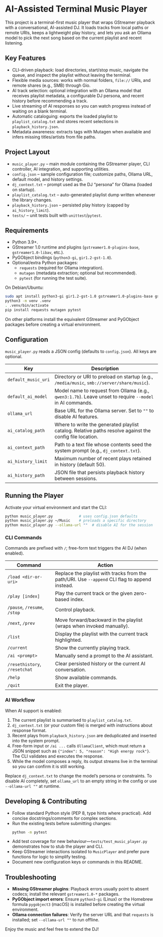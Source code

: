 # AI-Assisted Terminal Music Player
This project is a terminal-first music player that wraps GStreamer playback with a conversational, AI-assisted DJ. It loads tracks from local paths or remote URIs, keeps a lightweight play history, and lets you ask an Ollama model to pick the next song based on the current playlist and recent listening.

## Key Features
- CLI-driven playback: load directories, start/stop music, navigate the queue, and inspect the playlist without leaving the terminal.
- Flexible media sources: works with normal folders, `file://` URIs, and remote shares (e.g., SMB) through Gio.
- AI track selection: optional integration with an Ollama model that receives playlist metadata, a configurable DJ persona, and recent history before recommending a track.
- Live streaming of AI responses so you can watch progress instead of waiting on a blank terminal.
- Automatic cataloguing: exports the loaded playlist to `playlist_catalog.txt` and stores recent selections in `playback_history.json`.
- Metadata awareness: extracts tags with Mutagen when available and infers missing titles/artists from file paths.

## Project Layout
- `music_player.py` – main module containing the GStreamer player, CLI controller, AI integration, and supporting utilities.
- `config.json` – sample configuration file; customize paths, Ollama URL, default model, and history settings.
- `dj_context.txt` – prompt used as the DJ “persona” for Ollama (loaded on startup).
- `playlist_catalog.txt` – auto-generated playlist dump written whenever the library changes.
- `playback_history.json` – persisted play history (capped by `ai_history_limit`).
- `tests/` – unit tests built with `unittest`/`pytest`.

## Requirements
- Python 3.9+.
- GStreamer 1.0 runtime and plugins (`gstreamer1.0-plugins-base`, `gstreamer1.0-libav`, etc.).
- PyGObject bindings (`python3-gi`, `gir1.2-gst-1.0`).
- Optional/extra Python packages:
  - `requests` (required for Ollama integration).
  - `mutagen` (metadata extraction; optional but recommended).
  - `pytest` (for running the test suite).

On Debian/Ubuntu:
```bash
sudo apt install python3-gi gir1.2-gst-1.0 gstreamer1.0-plugins-base gstreamer1.0-plugins-good gstreamer1.0-libav
python3 -m venv .venv
. .venv/bin/activate
pip install requests mutagen pytest
```
On other platforms install the equivalent GStreamer and PyGObject packages before creating a virtual environment.

## Configuration
`music_player.py` reads a JSON config (defaults to `config.json`). All keys are optional.

| Key | Description |
| --- | --- |
| `default_music_uri` | Directory or URI to preload on startup (e.g., `/media/music`, `smb://server/share/music`). |
| `default_ai_model` | Model name to request from Ollama (e.g., `qwen3:1.7b`). Leave unset to require `--model` in AI commands. |
| `ollama_url` | Base URL for the Ollama server. Set to `""` to disable AI features. |
| `ai_catalog_path` | Where to write the generated playlist catalog. Relative paths resolve against the config file location. |
| `ai_context_path` | Path to a text file whose contents seed the system prompt (e.g., `dj_context.txt`). |
| `ai_history_limit` | Maximum number of recent plays retained in history (default 50). |
| `ai_history_path` | JSON file that persists playback history between sessions. |

## Running the Player
Activate your virtual environment and start the CLI:
```bash
python music_player.py            # uses config.json defaults
python music_player.py ~/Music    # preloads a specific directory
python music_player.py --ollama-url ""  # disable AI for the session
```

### CLI Commands
Commands are prefixed with `/`; free-form text triggers the AI DJ (when enabled).

| Command | Action |
| --- | --- |
| `/load <dir-or-uri>` | Replace the playlist with tracks from the path/URI. Use `--append` CLI flag to append instead. |
| `/play [index]` | Play the current track or the given zero-based index. |
| `/pause`, `/resume`, `/stop` | Control playback. |
| `/next`, `/prev` | Move forward/backward in the playlist (wraps when invoked manually). |
| `/list` | Display the playlist with the current track highlighted. |
| `/current` | Show the currently playing track. |
| `/ai <prompt>` | Manually send a prompt to the AI assistant. |
| `/resethistory`, `/resetchat` | Clear persisted history or the current AI conversation. |
| `/help` | Show available commands. |
| `/quit` | Exit the player. |

### AI Workflow
When AI support is enabled:
1. The current playlist is summarised to `playlist_catalog.txt`.
2. `dj_context.txt` (or your custom file) is merged with instructions about response format.
3. Recent plays from `playback_history.json` are deduplicated and inserted into the system prompt.
4. Free-form input or `/ai ...` calls `OllamaClient`, which must return a JSON snippet such as `{"index": 5, "reason": "High energy rock"}`. The CLI validates and executes the response.
5. While the model composes a reply, its output streams live in the terminal so you can confirm it is still working.

Replace `dj_context.txt` to change the model’s persona or constraints. To disable AI completely, set `ollama_url` to an empty string in the config or use `--ollama-url ""` at runtime.

## Developing & Contributing
- Follow standard Python style (PEP 8, type hints where practical). Add concise docstrings/comments for complex sections.
- Run the existing tests before submitting changes:
  ```bash
  python -m pytest
  ```
- Add test coverage for new behaviour—`tests/test_music_player.py` demonstrates how to stub the player and CLI.
- Keep GStreamer interactions isolated to `MusicPlayer` and prefer pure functions for logic to simplify testing.
- Document new configuration keys or commands in this README.

## Troubleshooting
- **Missing GStreamer plugins**: Playback errors usually point to absent codecs; install the relevant `gstreamer1.0-*` packages.
- **PyGObject import errors**: Ensure `python3-gi` (Linux) or the Homebrew formula `pygobject3` (macOS) is installed before creating the virtual environment.
- **Ollama connection failures**: Verify the server URL and that `requests` is installed; set `--ollama-url ""` to run offline.

Enjoy the music and feel free to extend the DJ! 
